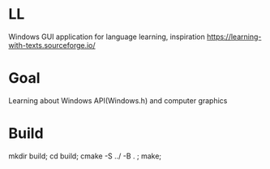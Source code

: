 # LL
Windows GUI application for language learning, inspiration https://learning-with-texts.sourceforge.io/

# Goal
Learning about Windows API(Windows.h) and computer graphics

# Build
mkdir build;
cd build;
cmake -S ../ -B . ;
make;

